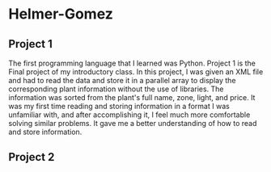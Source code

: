 # Helmer-Gomez
## Project 1

The first programming language that I learned was Python. Project 1 is the Final project of my introductory class. In this project, I was given an XML file and had to read the data and store it in a parallel array to display the corresponding plant information without the use of libraries. The information was sorted from the plant's full name, zone, light, and price. It was my first time reading and storing information in a format I was unfamiliar with, and after accomplishing it, I feel much more comfortable solving similar problems. It gave me a better understanding of how to read and store information.

## Project 2
